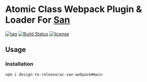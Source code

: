 # Atomic Class Webpack Plugin & Loader For [San](https://github.com/baidu/san)

[![tag](https://img.shields.io/github/tag/design-to-release/ac-san-webpack.svg)](https://github.com/design-to-release/ac-san-webpack)
[![Build Status](https://github.com/design-to-release/ac-san-webpack/workflows/ci/badge.svg?branch=main)](https://github.com/design-to-release/ac-san-webpack/actions)
[![license](https://img.shields.io/github/license/design-to-release/ac-san-webpack.svg)](https://github.com/design-to-release/ac-san-webpack)

## Usage

### Installation

```
npm i design-to-release/ac-san-webpack#main
```
